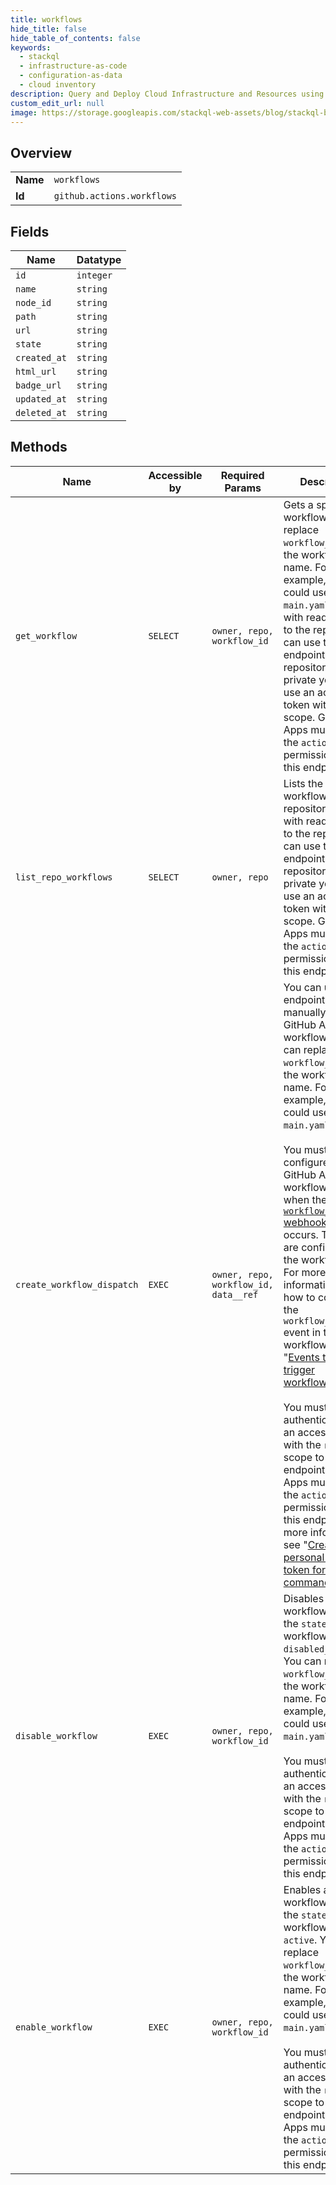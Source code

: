 ```yaml
---
title: workflows
hide_title: false
hide_table_of_contents: false
keywords:
  - stackql
  - infrastructure-as-code
  - configuration-as-data
  - cloud inventory
description: Query and Deploy Cloud Infrastructure and Resources using SQL
custom_edit_url: null
image: https://storage.googleapis.com/stackql-web-assets/blog/stackql-blog-post-featured-image.png
---
```

  
    

## Overview
<table><tbody>
<tr><td><b>Name</b></td><td><code>workflows</code></td></tr>
<tr><td><b>Id</b></td><td><code>github.actions.workflows</code></td></tr>
</tbody></table>

## Fields
| Name | Datatype |
| ---- | -------- |
| `id` | `integer` |
| `name` | `string` |
| `node_id` | `string` |
| `path` | `string` |
| `url` | `string` |
| `state` | `string` |
| `created_at` | `string` |
| `html_url` | `string` |
| `badge_url` | `string` |
| `updated_at` | `string` |
| `deleted_at` | `string` |
## Methods
| Name | Accessible by | Required Params | Description |
| ---- | ------------- | --------------- | ----------- |
| `get_workflow` | `SELECT` | `owner, repo, workflow_id` | Gets a specific workflow. You can replace `workflow_id` with the workflow file name. For example, you could use `main.yaml`. Anyone with read access to the repository can use this endpoint. If the repository is private you must use an access token with the `repo` scope. GitHub Apps must have the `actions:read` permission to use this endpoint. |
| `list_repo_workflows` | `SELECT` | `owner, repo` | Lists the workflows in a repository. Anyone with read access to the repository can use this endpoint. If the repository is private you must use an access token with the `repo` scope. GitHub Apps must have the `actions:read` permission to use this endpoint. |
| `create_workflow_dispatch` | `EXEC` | `owner, repo, workflow_id, data__ref` | You can use this endpoint to manually trigger a GitHub Actions workflow run. You can replace `workflow_id` with the workflow file name. For example, you could use `main.yaml`.<br /><br />You must configure your GitHub Actions workflow to run when the [`workflow_dispatch` webhook](/developers/webhooks-and-events/webhook-events-and-payloads#workflow_dispatch) event occurs. The `inputs` are configured in the workflow file. For more information about how to configure the `workflow_dispatch` event in the workflow file, see "[Events that trigger workflows](/actions/reference/events-that-trigger-workflows#workflow_dispatch)."<br /><br />You must authenticate using an access token with the `repo` scope to use this endpoint. GitHub Apps must have the `actions:write` permission to use this endpoint. For more information, see "[Creating a personal access token for the command line](https://docs.github.com/articles/creating-a-personal-access-token-for-the-command-line)." |
| `disable_workflow` | `EXEC` | `owner, repo, workflow_id` | Disables a workflow and sets the `state` of the workflow to `disabled_manually`. You can replace `workflow_id` with the workflow file name. For example, you could use `main.yaml`.<br /><br />You must authenticate using an access token with the `repo` scope to use this endpoint. GitHub Apps must have the `actions:write` permission to use this endpoint. |
| `enable_workflow` | `EXEC` | `owner, repo, workflow_id` | Enables a workflow and sets the `state` of the workflow to `active`. You can replace `workflow_id` with the workflow file name. For example, you could use `main.yaml`.<br /><br />You must authenticate using an access token with the `repo` scope to use this endpoint. GitHub Apps must have the `actions:write` permission to use this endpoint. |
